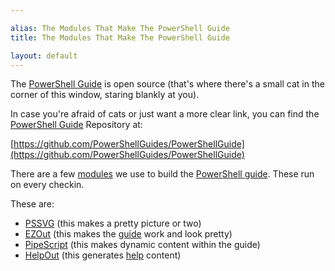 ```yaml
---

alias: The Modules That Make The PowerShell Guide
title: The Modules That Make The PowerShell Guide

layout: default
---
```


The [PowerShell Guide](/PowerShell/Guide) is open source (that's where there's a small cat in the corner of this window, staring blankly at you).

In case you're afraid of cats or just want a more clear link, you can find the [PowerShell Guide](/PowerShell/Guide) Repository at:

[https://github.com/PowerShellGuides/PowerShellGuide](https://github.com/PowerShellGuides/PowerShellGuide)

There are a few [modules](/PowerShell/Modules) we use to build the [PowerShell guide](/PowerShell/Guide).  These run on every checkin.

These are:

* [PSSVG](https://github.com/StartAutomating/PSSVG) (this makes a pretty picture or two)
* [EZOut](https://github.com/StartAutomating/EZOut) (this makes the [guide](/PowerShell/Guide) work and look pretty)
* [PipeScript](https://github.com/StartAutomating/PipeScript) (this makes dynamic content within the guide)
* [HelpOut](https://github.com/StartAutomating/HelpOut) (this generates [help](/PowerShell/Help) content)
